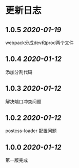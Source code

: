 # 更新日志
## 1.0.5 *2020-01-19*

webpack分成dev和prod两个文件

## 1.0.4 *2020-01-12*

添加分割代码

## 1.0.3 *2020-01-12*

解决端口冲突问题

## 1.0.2 *2020-01-12*

postcss-loader 配置问题

## 1.0.0 *2020-01-12*

第一版完成
